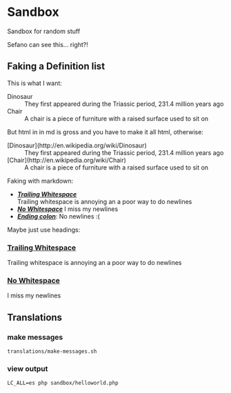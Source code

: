 # Sandbox

Sandbox for random stuff

Sefano can see this... right?!

## Faking a Definition list

This is what I want:

<dl>
  <dt><a>Dinosaur</a></dt>
  <dd>They first appeared during the Triassic period, 231.4 million years ago</dd>
  <dt><a>Chair</a></dt>
  <dd>A chair is a piece of furniture with a raised surface used to sit on</dd>
</dl>

But html in in md is gross and you have to make it all html, otherwise:

<dl>
  <dt>[Dinosaur](http://en.wikipedia.org/wiki/Dinosaur)</dt>
  <dd>They first appeared during the Triassic period, 231.4 million years ago</dd>
  <dt>[Chair](http://en.wikipedia.org/wiki/Chair)</dt>
  <dd>A chair is a piece of furniture with a raised surface used to sit on</dd>
</dl>

Faking with markdown:

* _**[Trailing Whitespace][nope]**_   
  Trailing whitespace is annoying an a poor way to do newlines
* _**[No Whitespace][nope]**_
  I miss my newlines
* _**[Ending colon][nope]**_:
  No newlines :(

Maybe just use headings:

### [Trailing Whitespace][nope]
Trailing whitespace is annoying an a poor way to do newlines

### [No Whitespace][nope]
I miss my newlines

[nope]: #nope

## Translations

### make messages

`translations/make-messages.sh`

### view output

`LC_ALL=es php sandbox/helloworld.php`
